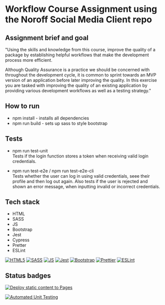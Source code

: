 # Workflow Course Assignment using the Noroff Social Media Client repo

## Assignment brief and goal

"Using the skills and knowledge from this course, improve the quality of a package by establishing helpful workflows that make the development process more efficient.

Although Quality Assurance is a practice we should be concerned with throughout the development cycle, it is common to sprint towards an MVP version of an application before later improving the quality. In this exercise you are tasked with improving the quality of an existing application by providing various development workflows as well as a testing strategy."

## How to run

- npm install - installs all dependencies
- npm run build - sets up sass to style bootstrap

## Tests

- npm run test-unit  
Tests if the login function stores a token when receiving valid login credentials.

- npm run test-e2e / npm run test-e2e-cli  
Tests whether the user can log in using valid credentials, seee their profile and then log out again. Also tests if the user is rejected and shown an error message, when inputting invalid or incorrect credentials.

## Tech stack

* HTML
* SASS
* JS
* Bootstrap
* Jest
* Cypress
* Pretter
* ESLint

[![HTML5](https://img.shields.io/badge/HTML5-e34f26.svg)](https://html5.org/)
[![SASS](https://img.shields.io/badge/SASS-e34f26.svg)](https://sass-lang.com/)
[![JS](https://img.shields.io/badge/JS-JavaScript-yellow.svg)](https://javascript.com/)
[![Jest](https://img.shields.io/badge/Jest-Testing-yellow.svg)](https://jestjs.io/)
[![Bootstrap](https://img.shields.io/badge/Bootstrap-CSS-563d7c.svg)](https://getbootstrap.com/)
[![Prettier](https://img.shields.io/badge/Prettier-code%20formatter-pink.svg)](https://prettier.io/)
[![ESLint](https://img.shields.io/badge/ESLint-code%20linter-brightgreen.svg)](https://eslint.org/)

## Status badges

[![Deploy static content to Pages](https://github.com/mhaarseth/noroff-social-media-client/actions/workflows/pages.yml/badge.svg)](https://github.com/mhaarseth/noroff-social-media-client/actions/workflows/pages.yml)

[![Automated Unit Testing](https://github.com/mhaarseth/noroff-social-media-client/actions/workflows/unit-tests.yml/badge.svg?branch=workflow)](https://github.com/mhaarseth/noroff-social-media-client/actions/workflows/unit-tests.yml)